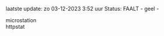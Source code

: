 laatste update: 
zo 03-12-2023  3:52   uur 
Status: FAALT - geel - 
<div class="service Y">microstation</div><div class="service G">httpstat</div>